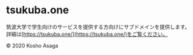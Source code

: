 # tsukuba.one
筑波大学で学生向けのサービスを提供する方向けにサブドメインを提供します。
詳細は[https://tsukuba.one/](https://tsukuba.one/)をご覧ください。


&copy; 2020 Kosho Asaga